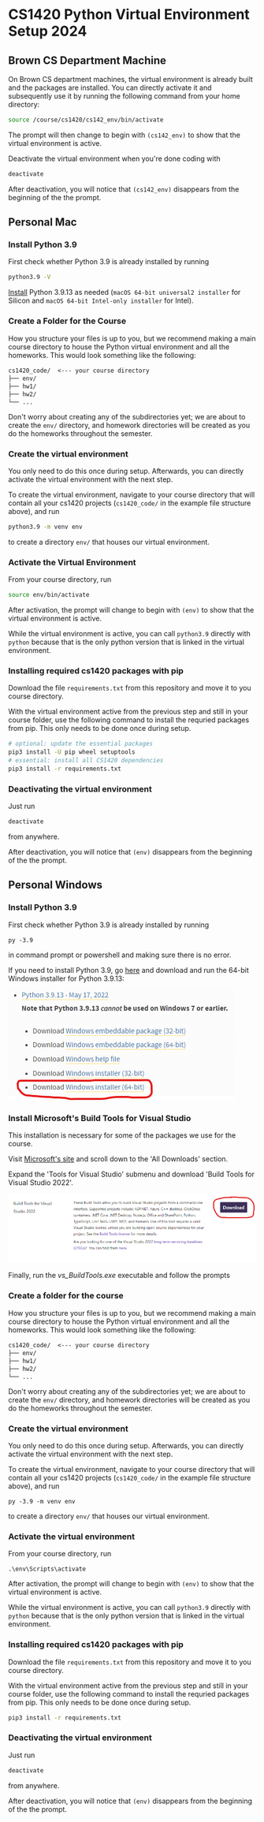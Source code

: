 # CS1420 Python Virtual Environment Setup 2024

## Brown CS Department Machine
On Brown CS department machines, the virtual environment is already built and the packages are installed. You can directly activate it and subsequently use it by running the following command from your home directory:
```bash
source /course/cs1420/cs142_env/bin/activate
```
The prompt will then change to begin with `(cs142_env)` to show that the virtual environment is active.

Deactivate the virtual environment when you're done coding with
```bash
deactivate
```
After deactivation, you will notice that `(cs142_env)` disappears from the beginning of the the prompt.

## Personal Mac
### Install Python 3.9
First check whether Python 3.9 is already installed by running
```bash
python3.9 -V
```
[Install](https://www.python.org/downloads/release/python-3913/) Python 3.9.13 as needed (`macOS 64-bit universal2 installer` for Silicon and `macOS 64-bit Intel-only installer` for Intel).

### Create a Folder for the Course
How you structure your files is up to you, but we recommend making a main course directory to house the Python virtual environment and all the homeworks.  This would look something like the following:
```
cs1420_code/  <--- your course directory
├── env/
├── hw1/
├── hw2/
└── ...
```
Don't worry about creating any of the subdirectories yet; we are about to create the `env/` directory, and homework directories will be created as you do the homeworks throughout the semester.

### Create the virtual environment
You only need to do this once during setup. Afterwards, you can directly activate the virtual environment with the next step.

To create the virtual environment, navigate to your course directory that will contain all your cs1420 projects (`cs1420_code/` in the example file structure above), and run
```bash
python3.9 -m venv env
```
to create a directory `env/` that houses our virtual environment.

### Activate the Virtual Environment
From your course directory, run
```bash
source env/bin/activate
```
After activation, the prompt will change to begin with `(env)` to show that the virtual environment is active.

While the virtual environment is active, you can call `python3.9` directly with `python` because that is the only python version that is linked in the virtual environment.

### Installing required cs1420 packages with pip
Download the file `requirements.txt` from this repository and move it to you course directory.

With the virtual environment active from the previous step and still in your course folder, use the following command to install the requried packages from pip.  This only needs to be done once during setup.
```bash
# optional: update the essential packages
pip3 install -U pip wheel setuptools
# essential: install all CS1420 dependencies
pip3 install -r requirements.txt
```

### Deactivating the virtual environment
Just run
```bash
deactivate
```
from anywhere.

After deactivation, you will notice that `(env)` disappears from the beginning of the the prompt.

## Personal Windows
### Install Python 3.9
First check whether Python 3.9 is already installed by running
```
py -3.9
```
in command prompt or powershell and making sure there is no error.

If you need to install Python 3.9, go <a href="https://www.python.org/downloads/windows/">here</a> and download and run the 64-bit Windows installer for Python 3.9.13:

![The correct download link for Python 3.9.13 on Windows](imgs/windows_python_install_ss.png)

### Install Microsoft's Build Tools for Visual Studio
This installation is necessary for some of the packages we use for the course.

Visit <a href="https://visualstudio.microsoft.com/downloads/">Microsoft's site</a> and scroll down to the 'All Downloads' section.

Expand the 'Tools for Visual Studio' submenu and download 'Build Tools for Visual Studio 2022'.

![The correct download link for Build Tools for Visual Studio on Windows](imgs/windows_vs_tools_install_ss.png)

Finally, run the _vs_BuildTools.exe_ executable and follow the prompts

### Create a folder for the course
How you structure your files is up to you, but we recommend making a main course directory to house the Python virtual environment and all the homeworks.  This would look something like the following:
```
cs1420_code/  <--- your course directory
├── env/
├── hw1/
├── hw2/
└── ...
```
Don't worry about creating any of the subdirectories yet; we are about to create the `env/` directory, and homework directories will be created as you do the homeworks throughout the semester.

### Create the virtual environment
You only need to do this once during setup. Afterwards, you can directly activate the virtual environment with the next step.

To create the virtual environment, navigate to your course directory that will contain all your cs1420 projects (`cs1420_code/` in the example file structure above), and run
```
py -3.9 -m venv env
```
to create a directory `env/` that houses our virtual environment.

### Activate the virtual environment
From your course directory, run
```
.\env\Scripts\activate
```
After activation, the prompt will change to begin with `(env)` to show that the virtual environment is active.

While the virtual environment is active, you can call `python3.9` directly with `python` because that is the only python version that is linked in the virtual environment.

### Installing required cs1420 packages with pip
Download the file `requirements.txt` from this repository and move it to you course directory.

With the virtual environment active from the previous step and still in your course folder, use the following command to install the requried packages from pip.  This only needs to be done once during setup.
```bash
pip3 install -r requirements.txt
```

### Deactivating the virtual environment
Just run
```bash
deactivate
```
from anywhere.

After deactivation, you will notice that `(env)` disappears from the beginning of the the prompt.
